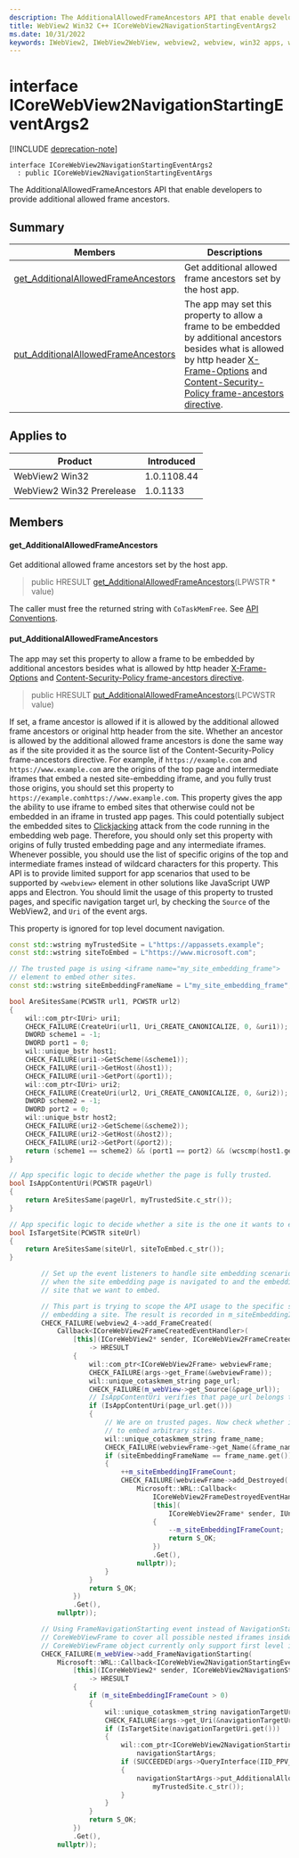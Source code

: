 ```yaml
---
description: The AdditionalAllowedFrameAncestors API that enable developers to provide additional allowed frame ancestors.
title: WebView2 Win32 C++ ICoreWebView2NavigationStartingEventArgs2
ms.date: 10/31/2022
keywords: IWebView2, IWebView2WebView, webview2, webview, win32 apps, win32, edge, ICoreWebView2, ICoreWebView2Controller, browser control, edge html, ICoreWebView2NavigationStartingEventArgs2
---
```


# interface ICoreWebView2NavigationStartingEventArgs2

[!INCLUDE [deprecation-note](../includes/deprecation-note.md)]

```
interface ICoreWebView2NavigationStartingEventArgs2
  : public ICoreWebView2NavigationStartingEventArgs
```

The AdditionalAllowedFrameAncestors API that enable developers to provide additional allowed frame ancestors.

## Summary

 Members                        | Descriptions
--------------------------------|---------------------------------------------
[get_AdditionalAllowedFrameAncestors](#get_additionalallowedframeancestors) | Get additional allowed frame ancestors set by the host app.
[put_AdditionalAllowedFrameAncestors](#put_additionalallowedframeancestors) | The app may set this property to allow a frame to be embedded by additional ancestors besides what is allowed by http header [X-Frame-Options](https://developer.mozilla.org/docs/Web/HTTP/Headers/X-Frame-Options) and [Content-Security-Policy frame-ancestors directive](https://developer.mozilla.org/docs/Web/HTTP/Headers/Content-Security-Policy/frame-ancestors).

## Applies to

Product                         | Introduced
--------------------------------|---------------------------------------------
WebView2 Win32            |    1.0.1108.44
WebView2 Win32 Prerelease |    1.0.1133

## Members

#### get_AdditionalAllowedFrameAncestors

Get additional allowed frame ancestors set by the host app.

> public HRESULT [get_AdditionalAllowedFrameAncestors](#get_additionalallowedframeancestors)(LPWSTR * value)

The caller must free the returned string with `CoTaskMemFree`. See [API Conventions](/microsoft-edge/webview2/concepts/win32-api-conventions#strings).

#### put_AdditionalAllowedFrameAncestors

The app may set this property to allow a frame to be embedded by additional ancestors besides what is allowed by http header [X-Frame-Options](https://developer.mozilla.org/docs/Web/HTTP/Headers/X-Frame-Options) and [Content-Security-Policy frame-ancestors directive](https://developer.mozilla.org/docs/Web/HTTP/Headers/Content-Security-Policy/frame-ancestors).

> public HRESULT [put_AdditionalAllowedFrameAncestors](#put_additionalallowedframeancestors)(LPCWSTR value)

If set, a frame ancestor is allowed if it is allowed by the additional allowed frame ancestors or original http header from the site. Whether an ancestor is allowed by the additional allowed frame ancestors is done the same way as if the site provided it as the source list of the Content-Security-Policy frame-ancestors directive. For example, if `https://example.com` and `https://www.example.com` are the origins of the top page and intermediate iframes that embed a nested site-embedding iframe, and you fully trust those origins, you should set this property to `https://example.comhttps://www.example.com`. This property gives the app the ability to use iframe to embed sites that otherwise could not be embedded in an iframe in trusted app pages. This could potentially subject the embedded sites to [Clickjacking](https://en.wikipedia.org/wiki/Clickjacking) attack from the code running in the embedding web page. Therefore, you should only set this property with origins of fully trusted embedding page and any intermediate iframes. Whenever possible, you should use the list of specific origins of the top and intermediate frames instead of wildcard characters for this property. This API is to provide limited support for app scenarios that used to be supported by `<webview>` element in other solutions like JavaScript UWP apps and Electron. You should limit the usage of this property to trusted pages, and specific navigation target url, by checking the `Source` of the WebView2, and `Uri` of the event args.

This property is ignored for top level document navigation.

```cpp
const std::wstring myTrustedSite = L"https://appassets.example";
const std::wstring siteToEmbed = L"https://www.microsoft.com";

// The trusted page is using <iframe name="my_site_embedding_frame">
// element to embed other sites.
const std::wstring siteEmbeddingFrameName = L"my_site_embedding_frame";

bool AreSitesSame(PCWSTR url1, PCWSTR url2)
{
    wil::com_ptr<IUri> uri1;
    CHECK_FAILURE(CreateUri(url1, Uri_CREATE_CANONICALIZE, 0, &uri1));
    DWORD scheme1 = -1;
    DWORD port1 = 0;
    wil::unique_bstr host1;
    CHECK_FAILURE(uri1->GetScheme(&scheme1));
    CHECK_FAILURE(uri1->GetHost(&host1));
    CHECK_FAILURE(uri1->GetPort(&port1));
    wil::com_ptr<IUri> uri2;
    CHECK_FAILURE(CreateUri(url2, Uri_CREATE_CANONICALIZE, 0, &uri2));
    DWORD scheme2 = -1;
    DWORD port2 = 0;
    wil::unique_bstr host2;
    CHECK_FAILURE(uri2->GetScheme(&scheme2));
    CHECK_FAILURE(uri2->GetHost(&host2));
    CHECK_FAILURE(uri2->GetPort(&port2));
    return (scheme1 == scheme2) && (port1 == port2) && (wcscmp(host1.get(), host2.get()) == 0);
}

// App specific logic to decide whether the page is fully trusted.
bool IsAppContentUri(PCWSTR pageUrl)
{
    return AreSitesSame(pageUrl, myTrustedSite.c_str());
}

// App specific logic to decide whether a site is the one it wants to embed.
bool IsTargetSite(PCWSTR siteUrl)
{
    return AreSitesSame(siteUrl, siteToEmbed.c_str());
}
```

```cpp
        // Set up the event listeners to handle site embedding scenario. The code will take effect
        // when the site embedding page is navigated to and the embedding iframe navigates to the
        // site that we want to embed.

        // This part is trying to scope the API usage to the specific scenario where we are
        // embedding a site. The result is recorded in m_siteEmbeddingIFrameCount.
        CHECK_FAILURE(webview2_4->add_FrameCreated(
            Callback<ICoreWebView2FrameCreatedEventHandler>(
                [this](ICoreWebView2* sender, ICoreWebView2FrameCreatedEventArgs* args)
                    -> HRESULT 
                {
                    wil::com_ptr<ICoreWebView2Frame> webviewFrame;
                    CHECK_FAILURE(args->get_Frame(&webviewFrame));
                    wil::unique_cotaskmem_string page_url;
                    CHECK_FAILURE(m_webView->get_Source(&page_url));
                    // IsAppContentUri verifies that page_url belongs to  the app.
                    if (IsAppContentUri(page_url.get()))
                    {
                        // We are on trusted pages. Now check whether it is the iframe we plan
                        // to embed arbitrary sites.
                        wil::unique_cotaskmem_string frame_name;
                        CHECK_FAILURE(webviewFrame->get_Name(&frame_name));
                        if (siteEmbeddingFrameName == frame_name.get())
                        {
                            ++m_siteEmbeddingIFrameCount;
                            CHECK_FAILURE(webviewFrame->add_Destroyed(
                                Microsoft::WRL::Callback<
                                    ICoreWebView2FrameDestroyedEventHandler>(
                                    [this](
                                        ICoreWebView2Frame* sender, IUnknown* args) -> HRESULT
                                    {
                                        --m_siteEmbeddingIFrameCount;
                                        return S_OK;
                                    })
                                    .Get(),
                                nullptr));
                        }
                    }
                    return S_OK;
                })
                .Get(),
            nullptr));

        // Using FrameNavigationStarting event instead of NavigationStarting event of
        // CoreWebViewFrame to cover all possible nested iframes inside the embedded site as
        // CoreWebViewFrame object currently only support first level iframes in the top page.
        CHECK_FAILURE(m_webView->add_FrameNavigationStarting(
            Microsoft::WRL::Callback<ICoreWebView2NavigationStartingEventHandler>(
                [this](ICoreWebView2* sender, ICoreWebView2NavigationStartingEventArgs* args)
                    -> HRESULT
                {
                    if (m_siteEmbeddingIFrameCount > 0)
                    {
                        wil::unique_cotaskmem_string navigationTargetUri;
                        CHECK_FAILURE(args->get_Uri(&navigationTargetUri));
                        if (IsTargetSite(navigationTargetUri.get()))
                        {
                            wil::com_ptr<ICoreWebView2NavigationStartingEventArgs2>
                                navigationStartArgs;
                            if (SUCCEEDED(args->QueryInterface(IID_PPV_ARGS(&navigationStartArgs))))
                            {
                                navigationStartArgs->put_AdditionalAllowedFrameAncestors(
                                    myTrustedSite.c_str());
                            }
                        }
                    }
                    return S_OK;
                })
                .Get(),
            nullptr));
```

